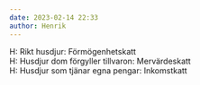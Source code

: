 ```yaml
---
date: 2023-02-14 22:33
author: Henrik
---
```

H: Rikt husdjur: Förmögenhetskatt   
H: Husdjur dom förgyller tillvaron: Mervärdeskatt   
H: Husdjur som tjänar egna pengar: Inkomstkatt   
